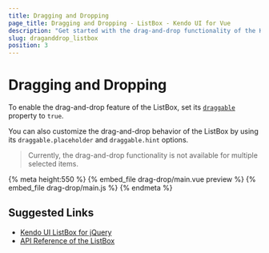```yaml
---
title: Dragging and Dropping
page_title: Dragging and Dropping - ListBox - Kendo UI for Vue
description: "Get started with the drag-and-drop functionality of the Kendo UI ListBox wrapper in Vue projects."
slug: draganddrop_listbox
position: 3
---
```


# Dragging and Dropping

To enable the drag-and-drop feature of the ListBox, set its [`draggable`](https://docs.telerik.com/kendo-ui/api/javascript/ui/listbox#configuration-draggable) property to `true`.

You can also customize the drag-and-drop behavior of the ListBox by using its `draggable.placeholder` and `draggable.hint` options.

> Currently, the drag-and-drop functionality is not available for multiple selected items.

{% meta height:550 %}
{% embed_file drag-drop/main.vue preview %}
{% embed_file drag-drop/main.js %}
{% endmeta %}

## Suggested Links

* [Kendo UI ListBox for jQuery](https://docs.telerik.com/kendo-ui/api/javascript/ui/listbox)
* [API Reference of the ListBox](https://docs.telerik.com/kendo-ui/api/javascript/ui/listbox)
